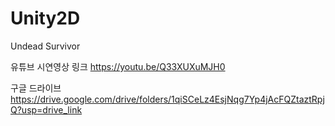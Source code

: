 # Unity2D
Undead Survivor

유튜브 시연영상 링크 
https://youtu.be/Q33XUXuMJH0

구글 드라이브
https://drive.google.com/drive/folders/1qiSCeLz4EsjNqg7Yp4jAcFQZtaztRpjQ?usp=drive_link
